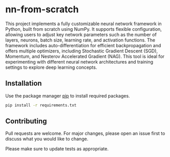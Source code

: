 # nn-from-scratch

This project implements a fully customizable neural network framework in Python, built from scratch using NumPy. It supports flexible configuration, allowing users to adjust key network parameters such as the number of layers, neurons, batch size, learning rate, and activation functions. The framework includes auto-differentiation for efficient backpropagation and offers multiple optimizers, including Stochastic Gradient Descent (SGD), Momentum, and Nesterov Accelerated Gradient (NAG). This tool is ideal for experimenting with different neural network architectures and training settings to explore deep learning concepts.

## Installation

Use the package manager [pip](https://pip.pypa.io/en/stable/) to install required packages.

```bash
pip install -r requirements.txt
```

## Contributing

Pull requests are welcome. For major changes, please open an issue first
to discuss what you would like to change.

Please make sure to update tests as appropriate.
